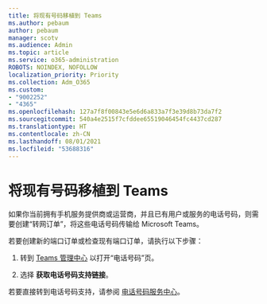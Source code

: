 ```yaml
---
title: 将现有号码移植到 Teams
ms.author: pebaum
author: pebaum
manager: scotv
ms.audience: Admin
ms.topic: article
ms.service: o365-administration
ROBOTS: NOINDEX, NOFOLLOW
localization_priority: Priority
ms.collection: Adm_O365
ms.custom:
- "9002252"
- "4365"
ms.openlocfilehash: 127a7f8f00843e5e6d6a833a7f3e39d8b73da7f2
ms.sourcegitcommit: 540a4e2515f7cfddee65519046454fc4437cd287
ms.translationtype: HT
ms.contentlocale: zh-CN
ms.lasthandoff: 08/01/2021
ms.locfileid: "53688316"
---
```

# <a name="port-existing-numbers-to-teams"></a>将现有号码移植到 Teams

如果你当前拥有手机服务提供商或运营商，并且已有用户或服务的电话号码，则需要创建“转网订单”，将这些电话号码传输给 Microsoft Teams。  

若要创建新的端口订单或检查现有端口订单，请执行以下步骤： 

1. 转到 [Teams 管理中心](https://admin.teams.microsoft.com/phone-numbers) 以打开“电话号码”页。 

1. 选择 **获取电话号码支持链接**。 

若要直接转到电话号码支持，请参阅 [电话号码服务中心](https://pstnsd.powerappsportals.com/)。  